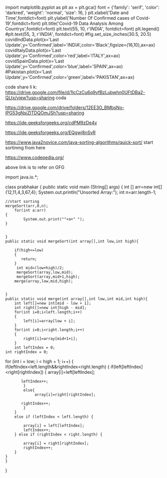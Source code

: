 import matplotlib.pyplot as plt
ax = plt.gca()
font = {'family': 'serif',
        'color':  'darkred',
        'weight': 'normal',
        'size': 16,
        }
plt.xlabel('Date and Time',fontdict=font)
plt.ylabel('Number Of Confirmed cases of Covid-19',fontdict=font)
plt.title('Covid-19 Data Analysis Among Countrys',fontdict=font)
plt.text(55, 10, r'$INDIA$', fontdict=font)
plt.legend()
#plt.text(55, 3, r'$INDIA$', fontdict=font)
#fig.set_size_inches(30.5, 20.5)
covidIndData.plot(x='Last Update',y='Confirmed',label='INDIA',color='Black',figsize=(16,10),ax=ax)
covidItalyData.plot(x='Last Update',y='Confirmed',color='red',label='ITALY',ax=ax)
covidSpainData.plot(x='Last Update',y='Confirmed',color='blue',label='SPAIN',ax=ax)
#Pakistan.plot(x='Last Update',y='Confirmed',color='green',label='PAKISTAN',ax=ax)




code share li k:
https://drive.google.com/file/d/1lcCzCu6q9vfBzLubwhn0UFtDBa2-QLtx/view?usp=sharing coda

https://drive.google.com/drive/folders/12EE3O_BMbsNo-lPG53gNsiZITDQOmJSh?usp=sharing



https://ide.geeksforgeeks.org/cdPM9zDe4v

https://ide.geeksforgeeks.org/EQgwj8nSvR


https://www.java2novice.com/java-sorting-algorithms/quick-sort/ start sortinmg from here

https://www.codepedia.org/

above link is to refer on GFG

import java.io.*;

class prabhakar {
	public static void main (String[] args) {
		int [] arr=new int[]{12,11,4,3,67,4};
	System.out.println("Unsorted Array:");
	int n=arr.length-1;

	//start sorting
	mergeSort(arr,0,n);
		for(int a:arr)
	{
	    	System.out.print(""+a+" ");
	}
	

	}
	public static void mergeSort(int array[],int low,int high){
	   
	    if(high<=low)
	    {
	       return; 
	    }
	     int mid=(low+high)/2;
	     mergeSort(array,low,mid);
	     mergeSort(array,mid+1,high);
	    merge(array,low,mid,high);
	    
	    
	}
	public static void merge(int array[],int low,int mid,int high){
	    int left[]=new int[mid - low + 1];
	    int right[]=new int[high - mid];
	    for(int i=0;i<left.length;i++)
	    {
	        left[i]=array[low + i];
	    }
	    for(int i=0;i<right.length;i++)
	    {
	        right[i]=array[mid+1+i];
	    }
	    int leftIndex = 0;
    int rightIndex = 0;
   for (int i = low; i < high + 1; i++)
    {
	    if(leftIndex<left.length&&rightIndex<right.length)
	    {
	        if(left[leftIndex]<right[rightIndex])
	        {
	            array[i]=left[leftIndex];
	            
	       leftIndex++;
	        }
	        else{
	             array[i]=right[rightIndex];
	            
	       rightIndex++;
	        }
	    }
	    else if (leftIndex < left.length) {
           
            array[i] = left[leftIndex];
            leftIndex++;
        } else if (rightIndex < right.length) {
           
            array[i] = right[rightIndex];
            rightIndex++;
        }
    }
	}
}
